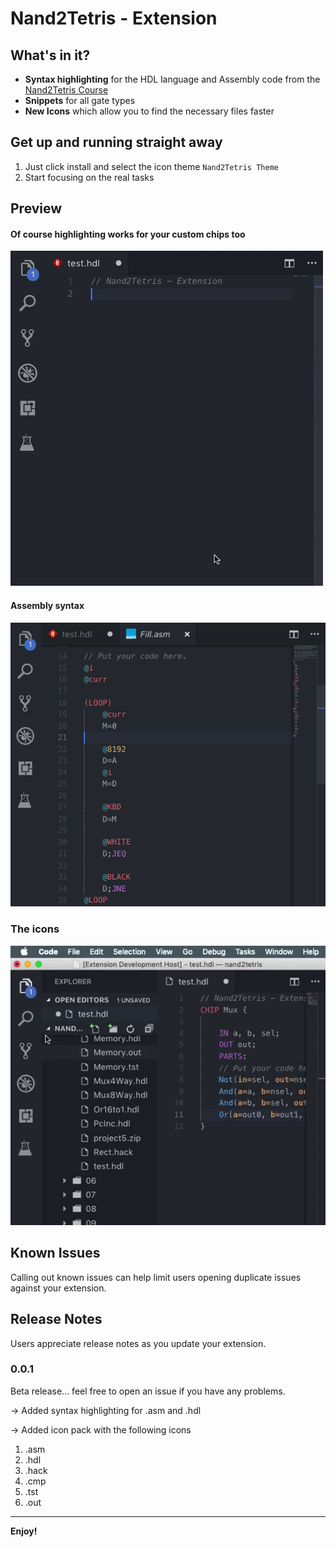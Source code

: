 # Nand2Tetris - Extension 
## What's in it?

* **Syntax highlighting** for the HDL language and Assembly code from the [Nand2Tetris Course](https://www.nand2tetris.org/)
* **Snippets** for all gate types
* **New Icons** which allow you to find the necessary files faster

## Get up and running straight away

1. Just click install and select the icon theme `Nand2Tetris Theme`
2. Start focusing on the real tasks

## Preview

#### Of course highlighting works for your custom chips too

![Syntax highlighting](preview-syntax.gif)

#### Assembly syntax

![Assembly Syntax](asm-syntax.png)

### The icons

![Icon Pack](preview-icons.gif)

## Known Issues

Calling out known issues can help limit users opening duplicate issues against your extension.

## Release Notes

Users appreciate release notes as you update your extension.

### 0.0.1

Beta release... feel free to open an issue if you have any problems.

-> Added syntax highlighting for .asm and .hdl

-> Added icon pack with the following icons
1. .asm
2. .hdl
3. .hack
4. .cmp
5. .tst
6. .out


-------------------------------------
**Enjoy!**